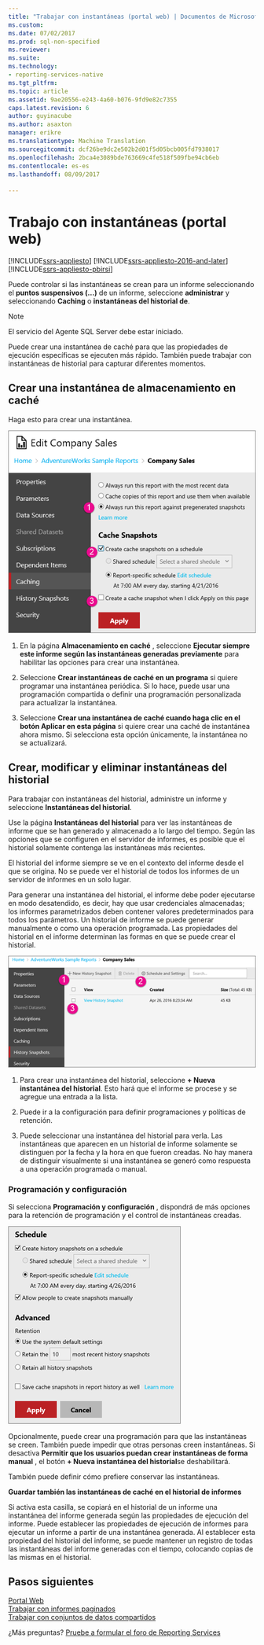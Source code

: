```yaml
---
title: "Trabajar con instantáneas (portal web) | Documentos de Microsoft"
ms.custom: 
ms.date: 07/02/2017
ms.prod: sql-non-specified
ms.reviewer: 
ms.suite: 
ms.technology:
- reporting-services-native
ms.tgt_pltfrm: 
ms.topic: article
ms.assetid: 9ae20556-e243-4a60-b076-9fd9e82c7355
caps.latest.revision: 6
author: guyinacube
ms.author: asaxton
manager: erikre
ms.translationtype: Machine Translation
ms.sourcegitcommit: dcf26be9dc2e502b2d01f5d05bcb005fd7938017
ms.openlocfilehash: 2bca4e3089bde763669c4fe518f509fbe94cb6eb
ms.contentlocale: es-es
ms.lasthandoff: 08/09/2017

---
```


# <a name="working-with-snapshots-web-portal"></a>Trabajo con instantáneas (portal web)

[!INCLUDE[ssrs-appliesto](../includes/ssrs-appliesto.md)] [!INCLUDE[ssrs-appliesto-2016-and-later](../includes/ssrs-appliesto-2016-and-later.md)] [!INCLUDE[ssrs-appliesto-pbirsi](../includes/ssrs-appliesto-pbirs.md)]

Puede controlar si las instantáneas se crean para un informe seleccionando el **puntos suspensivos (...)**  de un informe, seleccione **administrar** y seleccionando **Caching** o **instantáneas del historial de**.  
  
> [!NOTE]
> El servicio del Agente SQL Server debe estar iniciado.  
   
Puede crear una instantánea de caché para que las propiedades de ejecución específicas se ejecuten más rápido. También puede trabajar con instantáneas de historial para capturar diferentes momentos.  
  
## <a name="creating-a-cache-snapshot"></a>Crear una instantánea de almacenamiento en caché  
  
Haga esto para crear una instantánea.  
  
![ssRSWebPortal-report-caching4](../reporting-services/media/ssrswebportal-report-caching4.png)  
  
1.  En la página **Almacenamiento en caché** , seleccione **Ejecutar siempre este informe según las instantáneas generadas previamente** para habilitar las opciones para crear una instantánea.  
  
2.  Seleccione **Crear instantáneas de caché en un programa** si quiere programar una instantánea periódica. Si lo hace, puede usar una programación compartida o definir una programación personalizada para actualizar la instantánea.  
  
3.  Seleccione **Crear una instantánea de caché cuando haga clic en el botón Aplicar en esta página** si quiere crear una caché de instantánea ahora mismo. Si selecciona esta opción únicamente, la instantánea no se actualizará.  
  
## <a name="create-modify-and-delete-history-snapshots"></a>Crear, modificar y eliminar instantáneas del historial  
  
Para trabajar con instantáneas del historial, administre un informe y seleccione **Instantáneas del historial**.  
  
Use la página **Instantáneas del historial** para ver las instantáneas de informe que se han generado y almacenado a lo largo del tiempo. Según las opciones que se configuren en el servidor de informes, es posible que el historial solamente contenga las instantáneas más recientes.  
  
El historial del informe siempre se ve en el contexto del informe desde el que se origina. No se puede ver el historial de todos los informes de un servidor de informes en un solo lugar.  
  
Para generar una instantánea del historial, el informe debe poder ejecutarse en modo desatendido, es decir, hay que usar credenciales almacenadas; los informes parametrizados deben contener valores predeterminados para todos los parámetros. Un historial de informe se puede generar manualmente o como una operación programada. Las propiedades del historial en el informe determinan las formas en que se puede crear el historial.  
  
![ssRSWebPortal-historysnapshots1](../reporting-services/media/ssrswebportal-historysnapshots1.png)  
   
1.  Para crear una instantánea del historial, seleccione **+ Nueva instantánea del historial**. Esto hará que el informe se procese y se agregue una entrada a la lista.  
  
2.  Puede ir a la configuración para definir programaciones y políticas de retención.  
  
3.  Puede seleccionar una instantánea del historial para verla. Las instantáneas que aparecen en un historial de informe solamente se distinguen por la fecha y la hora en que fueron creadas. No hay manera de distinguir visualmente si una instantánea se generó como respuesta a una operación programada o manual.  
  
### <a name="schedule-and-settings"></a>Programación y configuración  
  
Si selecciona **Programación y configuración** , dispondrá de más opciones para la retención de programación y el control de instantáneas creadas.  
  
![ssRSWebPortal-historysnapshots2](../reporting-services/media/ssrswebportal-historysnapshots2.png)  
   
Opcionalmente, puede crear una programación para que las instantáneas se creen. También puede impedir que otras personas creen instantáneas. Si desactiva **Permitir que los usuarios puedan crear instantáneas de forma manual** , el botón **+ Nueva instantánea del historial**se deshabilitará.  
  
También puede definir cómo prefiere conservar las instantáneas.  
  
**Guardar también las instantáneas de caché en el historial de informes**  
  
Si activa esta casilla, se copiará en el historial de un informe una instantánea del informe generada según las propiedades de ejecución del informe. Puede establecer las propiedades de ejecución de informes para ejecutar un informe a partir de una instantánea generada. Al establecer esta propiedad del historial del informe, se puede mantener un registro de todas las instantáneas del informe generadas con el tiempo, colocando copias de las mismas en el historial.

## <a name="next-steps"></a>Pasos siguientes

[Portal Web](../reporting-services/web-portal-ssrs-native-mode.md)  
[Trabajar con informes paginados](working-with-paginated-reports-web-portal.md)  
[Trabajar con conjuntos de datos compartidos](../reporting-services/work-with-shared-datasets-web-portal.md)

¿Más preguntas? [Pruebe a formular el foro de Reporting Services](http://go.microsoft.com/fwlink/?LinkId=620231)
